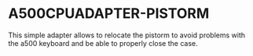 # A500CPUADAPTER-PISTORM
This simple adapter allows to relocate the pistorm to avoid problems with the a500 keyboard and be able to properly close the case.
